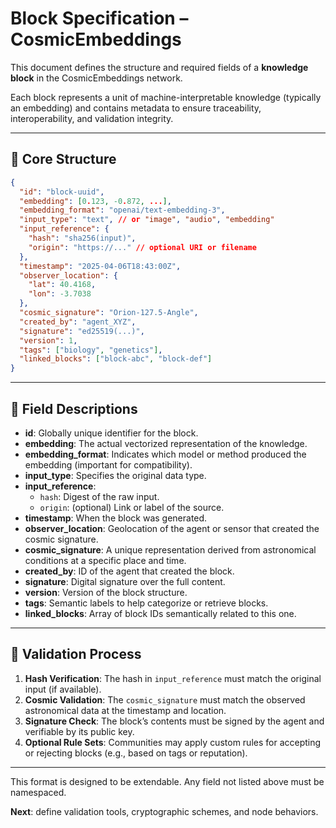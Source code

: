 # Block Specification – CosmicEmbeddings

This document defines the structure and required fields of a **knowledge block** in the CosmicEmbeddings network.

Each block represents a unit of machine-interpretable knowledge (typically an embedding) and contains metadata to ensure traceability, interoperability, and validation integrity.

---

## 🔹 Core Structure

```json
{
  "id": "block-uuid",
  "embedding": [0.123, -0.872, ...],
  "embedding_format": "openai/text-embedding-3",
  "input_type": "text", // or "image", "audio", "embedding"
  "input_reference": {
    "hash": "sha256(input)",
    "origin": "https://..." // optional URI or filename
  },
  "timestamp": "2025-04-06T18:43:00Z",
  "observer_location": {
    "lat": 40.4168,
    "lon": -3.7038
  },
  "cosmic_signature": "Orion-127.5-Angle",
  "created_by": "agent_XYZ",
  "signature": "ed25519(...)",
  "version": 1,
  "tags": ["biology", "genetics"],
  "linked_blocks": ["block-abc", "block-def"]
}
```

---

## 🔹 Field Descriptions

- **id**: Globally unique identifier for the block.
- **embedding**: The actual vectorized representation of the knowledge.
- **embedding_format**: Indicates which model or method produced the embedding (important for compatibility).
- **input_type**: Specifies the original data type.
- **input_reference**:
  - `hash`: Digest of the raw input.
  - `origin`: (optional) Link or label of the source.
- **timestamp**: When the block was generated.
- **observer_location**: Geolocation of the agent or sensor that created the cosmic signature.
- **cosmic_signature**: A unique representation derived from astronomical conditions at a specific place and time.
- **created_by**: ID of the agent that created the block.
- **signature**: Digital signature over the full content.
- **version**: Version of the block structure.
- **tags**: Semantic labels to help categorize or retrieve blocks.
- **linked_blocks**: Array of block IDs semantically related to this one.

---

## 🔹 Validation Process

1. **Hash Verification**: The hash in `input_reference` must match the original input (if available).
2. **Cosmic Validation**: The `cosmic_signature` must match the observed astronomical data at the timestamp and location.
3. **Signature Check**: The block’s contents must be signed by the agent and verifiable by its public key.
4. **Optional Rule Sets**: Communities may apply custom rules for accepting or rejecting blocks (e.g., based on tags or reputation).

---

This format is designed to be extendable. Any field not listed above must be namespaced.

**Next**: define validation tools, cryptographic schemes, and node behaviors.
